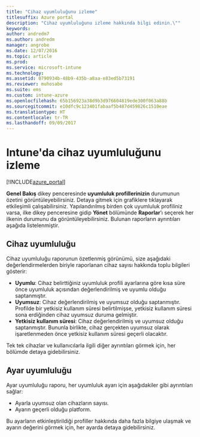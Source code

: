 ```yaml
---
title: "Cihaz uyumluluğunu izleme"
titlesuffix: Azure portal
description: "Cihaz uyumluluğunu izleme hakkında bilgi edinin.\""
keywords: 
author: andredm7
ms.author: andredm
manager: angrobe
ms.date: 12/07/2016
ms.topic: article
ms.prod: 
ms.service: microsoft-intune
ms.technology: 
ms.assetid: 0790934b-48b9-435b-a8aa-e83ed5b73191
ms.reviewer: muhosabe
ms.suite: ems
ms.custom: intune-azure
ms.openlocfilehash: 65b156923a38d9b3d976604819ede300f063a88b
ms.sourcegitcommit: e10dfc9c123401fabaaf5b487d459826c1510eae
ms.translationtype: HT
ms.contentlocale: tr-TR
ms.lasthandoff: 09/09/2017
---
```

# <a name="how-to-monitor-device-compliance-in-intune"></a>Intune'da cihaz uyumluluğunu izleme

[!INCLUDE[azure_portal](./includes/azure_portal.md)]

**Genel Bakış** dikey penceresinde **uyumluluk profillerinizin** durumunun özetini görüntüleyebilirsiniz.
Detaya gitmek için grafiklere tıklayarak etkileşimli çalışabilirsiniz. Yapılandırılmış birden çok uyumluluk profiliniz varsa, ilke dikey penceresine gidip **Yönet** bölümünde **Raporlar**’ı seçerek her ilkenin durumunu da görüntüleyebilirsiniz.  Bulunan raporların ayrıntıları aşağıda listelenmiştir.

##  <a name="device-compliance"></a>Cihaz uyumluluğu

Cihaz uyumluluğu raporunun özetlenmiş görünümü, size aşağıdaki değerlendirmelerden biriyle raporlanan cihaz sayısı hakkında toplu bilgileri gösterir:

- **Uyumlu**: Cihaz belirttiğiniz uyumluluk profili ayarlarına göre kısa süre önce uyumluluk açısından değerlendirilmiş ve uyumlu olduğu saptanmıştır.
- **Uyumsuz**: Cihaz değerlendirilmiş ve uyumsuz olduğu saptanmıştır.  Profilde bir yetkisiz kullanım süresi belirtilmişse, yetkisiz kullanım süresi sona erdiğinden cihaz uyumsuz duruma gelmiştir.
- **Yetkisiz kullanım süresi**: Cihaz değerlendirilmiş ve uyumsuz olduğu saptanmıştır. Bununla birlikte, cihaz gerçekten uyumsuz olarak işaretlenmeden önce yetkisiz kullanım süresi geçerli olacaktır.

Tek tek cihazlar ve kullanıcılarla ilgili diğer ayrıntıları görmek için, her bölümde detaya gidebilirsiniz.

## <a name="setting-compliance"></a>Ayar uyumluluğu

Ayar uyumluluğu raporu, her uyumluluk ayarı için aşağıdakiler gibi ayrıntıları sağlar:

- Ayarla uyumsuz olan cihazların sayısı.
- Ayarın geçerli olduğu platform.

Bu ayarların etkinleştirildiği profiller hakkında daha fazla bilgiye ulaşmak ve ayarın değerini görmek için, her ayarda detaya gidebilirsiniz.
